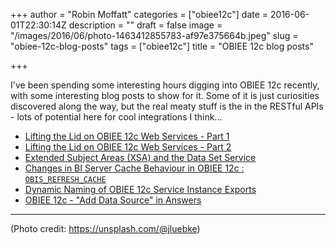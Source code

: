 +++
author = "Robin Moffatt"
categories = ["obiee12c"]
date = 2016-06-01T22:30:14Z
description = ""
draft = false
image = "/images/2016/06/photo-1463412855783-af97e375664b.jpeg"
slug = "obiee-12c-blog-posts"
tags = ["obiee12c"]
title = "OBIEE 12c blog posts"

+++

I've been spending some interesting hours digging into OBIEE 12c recently, with some interesting blog posts to show for it. Some of it is just curiosities discovered along the way, but the real meaty stuff is the in the RESTful APIs - lots of potential here for cool integrations I think...

* [Lifting the Lid on OBIEE 12c Web Services - Part 1](http://rmoff.net/2016/05/24/lifting-the-lid-on-obiee-12c-web-services-part-1/)
* [Lifting the Lid on OBIEE 12c Web Services - Part 2](http://rmoff.net/2016/05/28/lifting-the-lid-on-obiee-12c-web-services-part-2/)
* [Extended Subject Areas (XSA) and the Data Set Service ](http://ritt.md/obiee12c-xsa-dss)
* [Changes in BI Server Cache Behaviour in OBIEE 12c : `OBIS_REFRESH_CACHE` ](http://ritt.md/obi-12c-cache)
* [Dynamic Naming of OBIEE 12c Service Instance Exports](http://rmoff.net/2016/05/27/dynamic-naming-of-obiee-12c-service-instance-exports/)
* [OBIEE 12c - "Add Data Source" in Answers](http://rmoff.net/2016/05/27/obiee-12c-add-data-source-in-answers/)


---
(Photo credit: https://unsplash.com/@jluebke)
